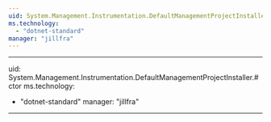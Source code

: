 ```yaml
---
uid: System.Management.Instrumentation.DefaultManagementProjectInstaller
ms.technology: 
  - "dotnet-standard"
manager: "jillfra"
---
```


---
uid: System.Management.Instrumentation.DefaultManagementProjectInstaller.#ctor
ms.technology: 
  - "dotnet-standard"
manager: "jillfra"
---
